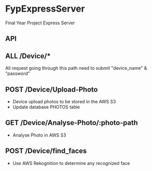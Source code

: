 # FypExpressServer
Final Year Project Express Server
## API 
## **ALL** /Device/* 
All request going through this path need to submit "device_name" & "password" 
## **POST** /Device/Upload-Photo
- Device upload photos to be stored in the AWS S3
- Update database PHOTOS table 
## **GET** /Device/Analyse-Photo/:photo-path 
- Analyse Photo in AWS S3 
## **POST** /Device/find_faces
- Use AWS Rekognition to determine any recognized face



